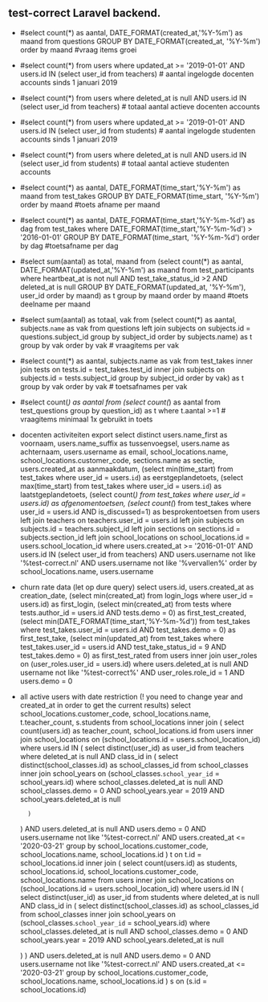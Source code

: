 ## test-correct Laravel backend.

- #select count(*) as aantal, DATE_FORMAT(created_at,'%Y-%m') as maand from questions GROUP BY DATE_FORMAT(created_at, '%Y-%m') order by maand #vraag items groei
- #select count(*) from users where updated_at >= '2019-01-01' AND users.id IN (select user_id from teachers) # aantal ingelogde docenten accounts sinds 1 januari 2019
- #select count(*) from users where deleted_at is null AND users.id IN (select user_id from teachers) # totaal aantal actieve docenten accounts
- #select count(*) from users where updated_at >= '2019-01-01' AND users.id IN (select user_id from students) # aantal ingelogde studenten accounts sinds 1 januari 2019
- #select count(*) from users where deleted_at is null AND users.id IN (select user_id from students) # totaal aantal actieve studenten accounts
- #select count(*) as aantal, DATE_FORMAT(time_start,'%Y-%m') as maand from test_takes GROUP BY DATE_FORMAT(time_start, '%Y-%m') order by maand #toets afname per maand
- #select count(*) as aantal, DATE_FORMAT(time_start,'%Y-%m-%d') as dag from test_takes where DATE_FORMAT(time_start,'%Y-%m-%d') > '2016-01-01' GROUP BY DATE_FORMAT(time_start, '%Y-%m-%d') order by dag #toetsafname per dag
- #select sum(aantal) as total, maand from (select count(*) as aantal, DATE_FORMAT(updated_at,'%Y-%m') as maand from test_participants where heartbeat_at is not null AND test_take_status_id >2 AND deleted_at is null GROUP BY DATE_FORMAT(updated_at, '%Y-%m'), user_id order by maand) as t group by maand order by maand 
 #toets deelname per maand
- #select sum(aantal) as totaal, vak from (select count(*) as aantal, subjects.`name` as vak from questions left join subjects on subjects.id = questions.subject_id group by subject_id order by subjects.name) as t group by vak order by vak # vraagitems per vak
- #select count(*) as aantal, subjects.name as vak from test_takes inner join tests on tests.id = test_takes.test_id inner join subjects on subjects.id = tests.subject_id group by subject_id order by vak) as t group by vak order by vak # toetsafnames per vak
- #select count(*) as aantal from (select count(*) as aantal from test_questions group by question_id) as t where t.aantal >=1 # vraagitems minimaal 1x gebruikt in toets


- docenten activiteiten export
select 
	distinct
	users.name_first as voornaam, 
	users.name_suffix as tussenvoegsel, 
	users.name as achternaam,
	users.username as email,
	school_locations.name,
	school_locations.customer_code,
	sections.name as sectie,
	users.created_at as aanmaakdatum,
	(select min(time_start) from test_takes where user_id = users.`id`) as eerstgeplandetoets,
	(select max(time_start) from test_takes where user_id = users.`id`) as laatstgeplandetoets,
	(select count(*) from test_takes where user_id = users.id) as afgenomentoetsen,
	(select count(*) from test_takes where user_id = users.id AND is_discussed=1) as besprokentoetsen
from 
	users 
	left join teachers on teachers.user_id = users.id 
	left join subjects on subjects.id = teachers.subject_id
	left join sections on sections.id = subjects.section_id
	left join school_locations on school_locations.id = users.school_location_id
where 
	users.created_at >= '2016-01-01' AND 
	users.id  IN (select user_id from teachers) AND
	users.username not like '%test-correct.nl' AND
	users.username not like '%vervallen%'
order by
	school_locations.name,
	users.username

- churn rate data (let op dure query)
select 
	users.id,
	users.created_at as creation_date,
	(select min(created_at) from login_logs where user_id = users.id) as first_login,
	(select min(created_at) from tests where tests.author_id = users.id AND tests.demo = 0) as first_test_created,
	(select min(DATE_FORMAT(time_start,'%Y-%m-%d')) from test_takes where test_takes.user_id = users.id AND test_takes.demo = 0) as first_test_take,
	(select min(updated_at) from test_takes where test_takes.user_id = users.id AND test_take_status_id = 9 AND test_takes.demo = 0) as first_test_rated
from 
	users
inner join user_roles on (user_roles.user_id = users.id)
where 
	users.deleted_at is null 
	AND username not like '%test-correct%'
	AND user_roles.role_id = 1
	AND users.demo = 0


- all active users with date restriction (! you need to change year and created_at in order to get the current results)
select 
	school_locations.customer_code,
	school_locations.name,
	t.teacher_count,
	s.students
from
	school_locations
	inner join 
(
select 
	count(users.id) as teacher_count, 
	school_locations.id
from
	users
	inner join school_locations on (school_locations.id = users.school_location_id)
where
	users.id IN (
		select distinct(user_id)  as user_id from teachers where deleted_at is null AND class_id in (
			select 
				distinct(school_classes.id) as school_classes_id
			from
				school_classes
				inner join school_years on (school_classes.`school_year_id` = school_years.id)
			where
				school_classes.deleted_at is null AND
				school_classes.demo = 0 AND
				school_years.year = 2019 AND
				school_years.deleted_at is null
				
		)
	) AND
	users.deleted_at is null AND
	users.demo = 0 AND
	users.username not like '%test-correct.nl' AND
	users.created_at <= '2020-03-21'
group by 
	school_locations.customer_code,
	school_locations.name,
	school_locations.id
) t on t.id = school_locations.id
inner join (
select 
  count(users.id) as students, 
  school_locations.id,
  school_locations.customer_code,
  school_locations.name
from
  users
  inner join school_locations on (school_locations.id = users.school_location_id)
where
  users.id IN (
    select distinct(user_id)  as user_id from students where deleted_at is null AND class_id in (
      select 
        distinct(school_classes.id) as school_classes_id
      from
        school_classes
        inner join school_years on (school_classes.`school_year_id` = school_years.id)
      where
        school_classes.deleted_at is null AND
        school_classes.demo = 0 AND 
        school_years.year = 2019 AND
        school_years.deleted_at is null
        
    )
  ) AND
  users.deleted_at is null AND
  users.demo = 0 AND
  users.username not like '%test-correct.nl' AND
  	users.created_at <= '2020-03-21'
group by 
  school_locations.customer_code,
  school_locations.name,
  school_locations.id
) s on (s.id = school_locations.id)
